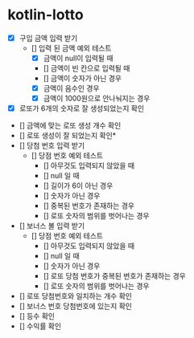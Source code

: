 # kotlin-lotto

- [x] 구입 금액 입력 받기
  - [] 입력 된 금액 예외 테스트
    - [x] 금액이 null이 입력될 때
    - [] 금액이 빈 칸으로 입력될 때
    - [] 금액이 숫자가 아닌 경우
    - [x] 금액이 음수인 경우
    - [x] 금액이 1000원으로 안나눠지는 경우
- [X] 로또가 6개의 숫자로 잘 생성되었는지 확인
- [] 금액에 맞는 로또 생성 개수 확인
- [] 로또 생성이 잘 되었는지 확인*
- [] 당첨 번호 입력 받기
  - [] 당점 번호 예외 테스트
    - [] 아무것도 입력되지 않았을 때
    - [] null 일 때
    - [] 길이가 6이 아닌 경우
    - [] 숫자가 아닌 경우
    - [] 중복된 번호가 존재하는 경우
    - [] 로또 숫자의 범위를 벗어나는 경우
- [] 보너스 볼 입력 받기
  - [] 당점 번호 예외 테스트
      - [] 아무것도 입력되지 않았을 때
      - [] null 일 때
      - [] 숫자가 아닌 경우
      - [] 로또 당첨 번호가 중복된 번호가 존재하는 경우
      - [] 로또 숫자의 범위를 벗어나는 경우
- [] 로또 당첨번호와 일치하는 개수 확인
- [] 보너스 번호 당첨번호에 있는지 확인
- [] 등수 확인
- [] 수익률 확인